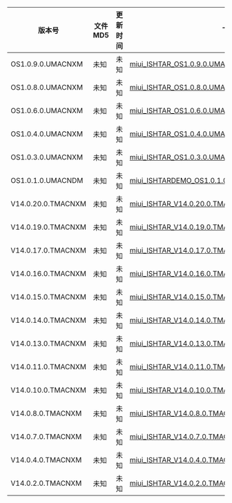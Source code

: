 | 版本号             | 文件 MD5 | 更新时间 | 下载链接                                                                                                                                                   |
| ------------------ | -------- | -------- | ---------------------------------------------------------------------------------------------------------------------------------------------------------- |
| OS1.0.9.0.UMACNXM  | 未知     | 未知     | [miui_ISHTAR_OS1.0.9.0.UMACNXM_a6fadf1e8b_14.0.zip](http://bigota.d.miui.com/OS1.0.9.0.UMACNXM/miui_ISHTAR_OS1.0.9.0.UMACNXM_a6fadf1e8b_14.0.zip)          |
| OS1.0.8.0.UMACNXM  | 未知     | 未知     | [miui_ISHTAR_OS1.0.8.0.UMACNXM_b64fcd4cdb_14.0.zip](http://bigota.d.miui.com/OS1.0.8.0.UMACNXM/miui_ISHTAR_OS1.0.8.0.UMACNXM_b64fcd4cdb_14.0.zip)          |
| OS1.0.6.0.UMACNXM  | 未知     | 未知     | [miui_ISHTAR_OS1.0.6.0.UMACNXM_a4f5ee8a7c_14.0.zip](http://bigota.d.miui.com/OS1.0.6.0.UMACNXM/miui_ISHTAR_OS1.0.6.0.UMACNXM_a4f5ee8a7c_14.0.zip)          |
| OS1.0.4.0.UMACNXM  | 未知     | 未知     | [miui_ISHTAR_OS1.0.4.0.UMACNXM_0801f3ef9d_14.0.zip](http://bigota.d.miui.com/OS1.0.4.0.UMACNXM/miui_ISHTAR_OS1.0.4.0.UMACNXM_0801f3ef9d_14.0.zip)          |
| OS1.0.3.0.UMACNXM  | 未知     | 未知     | [miui_ISHTAR_OS1.0.3.0.UMACNXM_0c07956c1f_14.0.zip](http://bigota.d.miui.com/OS1.0.3.0.UMACNXM/miui_ISHTAR_OS1.0.3.0.UMACNXM_0c07956c1f_14.0.zip)          |
| OS1.0.1.0.UMACNDM  | 未知     | 未知     | [miui_ISHTARDEMO_OS1.0.1.0.UMACNDM_03ddb52acc_14.0.zip](https://bigota.d.miui.com/OS1.0.1.0.UMACNDM/miui_ISHTARDEMO_OS1.0.1.0.UMACNDM_03ddb52acc_14.0.zip) |
| V14.0.20.0.TMACNXM | 未知     | 未知     | [miui_ISHTAR_V14.0.20.0.TMACNXM_9e97b9003b_13.0.zip](https://bigota.d.miui.com/V14.0.20.0.TMACNXM/miui_ISHTAR_V14.0.20.0.TMACNXM_9e97b9003b_13.0.zip)      |
| V14.0.19.0.TMACNXM | 未知     | 未知     | [miui_ISHTAR_V14.0.19.0.TMACNXM_29c78fc8e3_13.0.zip](http://bigota.d.miui.com/V14.0.19.0.TMACNXM/miui_ISHTAR_V14.0.19.0.TMACNXM_29c78fc8e3_13.0.zip)       |
| V14.0.17.0.TMACNXM | 未知     | 未知     | [miui_ISHTAR_V14.0.17.0.TMACNXM_16baf7ce2c_13.0.zip](http://bigota.d.miui.com/V14.0.17.0.TMACNXM/miui_ISHTAR_V14.0.17.0.TMACNXM_16baf7ce2c_13.0.zip)       |
| V14.0.16.0.TMACNXM | 未知     | 未知     | [miui_ISHTAR_V14.0.16.0.TMACNXM_8409e2712d_13.0.zip](http://bigota.d.miui.com/V14.0.16.0.TMACNXM/miui_ISHTAR_V14.0.16.0.TMACNXM_8409e2712d_13.0.zip)       |
| V14.0.15.0.TMACNXM | 未知     | 未知     | [miui_ISHTAR_V14.0.15.0.TMACNXM_3078bcb06e_13.0.zip](http://bigota.d.miui.com/V14.0.15.0.TMACNXM/miui_ISHTAR_V14.0.15.0.TMACNXM_3078bcb06e_13.0.zip)       |
| V14.0.14.0.TMACNXM | 未知     | 未知     | [miui_ISHTAR_V14.0.14.0.TMACNXM_5c1ed4ade0_13.0.zip](https://bigota.d.miui.com/V14.0.14.0.TMACNXM/miui_ISHTAR_V14.0.14.0.TMACNXM_5c1ed4ade0_13.0.zip)      |
| V14.0.13.0.TMACNXM | 未知     | 未知     | [miui_ISHTAR_V14.0.13.0.TMACNXM_0c4d6a81ab_13.0.zip](https://bigota.d.miui.com/V14.0.13.0.TMACNXM/miui_ISHTAR_V14.0.13.0.TMACNXM_0c4d6a81ab_13.0.zip)      |
| V14.0.11.0.TMACNXM | 未知     | 未知     | [miui_ISHTAR_V14.0.11.0.TMACNXM_c17912ee24_13.0.zip](http://bigota.d.miui.com/V14.0.11.0.TMACNXM/miui_ISHTAR_V14.0.11.0.TMACNXM_c17912ee24_13.0.zip)       |
| V14.0.10.0.TMACNXM | 未知     | 未知     | [miui_ISHTAR_V14.0.10.0.TMACNXM_2ec0d6548d_13.0.zip](https://bigota.d.miui.com/V14.0.10.0.TMACNXM/miui_ISHTAR_V14.0.10.0.TMACNXM_2ec0d6548d_13.0.zip)      |
| V14.0.8.0.TMACNXM  | 未知     | 未知     | [miui_ISHTAR_V14.0.8.0.TMACNXM_4621838527_13.0.zip](http://bigota.d.miui.com/V14.0.8.0.TMACNXM/miui_ISHTAR_V14.0.8.0.TMACNXM_4621838527_13.0.zip)          |
| V14.0.7.0.TMACNXM  | 未知     | 未知     | [miui_ISHTAR_V14.0.7.0.TMACNXM_73f8314233_13.0.zip](http://bigota.d.miui.com/V14.0.7.0.TMACNXM/miui_ISHTAR_V14.0.7.0.TMACNXM_73f8314233_13.0.zip)          |
| V14.0.4.0.TMACNXM  | 未知     | 未知     | [miui_ISHTAR_V14.0.4.0.TMACNXM_e956fb3677_13.0.zip](http://bigota.d.miui.com/V14.0.4.0.TMACNXM/miui_ISHTAR_V14.0.4.0.TMACNXM_e956fb3677_13.0.zip)          |
| V14.0.2.0.TMACNXM  | 未知     | 未知     | [miui_ISHTAR_V14.0.2.0.TMACNXM_932f512e4f_13.0.zip](http://bigota.d.miui.com/V14.0.2.0.TMACNXM/miui_ISHTAR_V14.0.2.0.TMACNXM_932f512e4f_13.0.zip)          |
